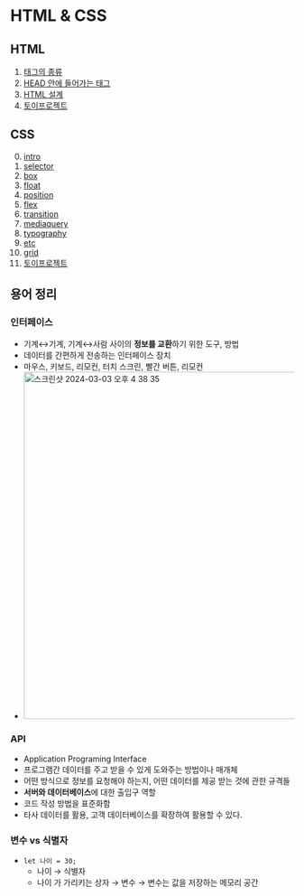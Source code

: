 # HTML & CSS

## HTML

1. [태그의 종류](https://github.com/projectkorea/Akashic-MD/tree/main/html-css/HTML/notes/1.Tag.md)
2. [HEAD 안에 들어가는 태그](https://github.com/projectkorea/Akashic-MD/tree/main/html-css/HTML/notes/2.in_Head_Tag.md)
3. [HTML 설계](https://github.com/projectkorea/Akashic-MD/tree/main/html-css/HTML/notes/3.Tag.md)
4. [토이프로젝트](https://github.com/projectkorea/Akashic-MD/tree/main/html-css/HTML/toy-project/README.md)

## CSS

0. [intro](https://github.com/projectkorea/Akashic-MD/tree/main/html-css/CSS/notes/0.intro.md)
1. [selector](https://github.com/projectkorea/Akashic-MD/tree/main/html-css/CSS/notes/1.selector.md)
2. [box](https://github.com/projectkorea/Akashic-MD/tree/main/html-css/CSS/notes/2.box.md)
3. [float](https://github.com/projectkorea/Akashic-MD/tree/main/html-css/CSS/notes/3.float.md)
4. [position](https://github.com/projectkorea/Akashic-MD/tree/main/html-css/CSS/notes/4.position.md)
5. [flex](https://github.com/projectkorea/Akashic-MD/tree/main/html-css/CSS/notes/5.flex.md)
6. [transition](https://github.com/projectkorea/Akashic-MD/tree/main/html-css/CSS/notes/6.transition.md)
7. [mediaquery](https://github.com/projectkorea/Akashic-MD/tree/main/html-css/CSS/notes/7.mediaquery.md)
8. [typography](https://github.com/projectkorea/Akashic-MD/tree/main/html-css/CSS/notes/8.typography.md)
9. [etc](https://github.com/projectkorea/Akashic-MD/tree/main/html-css/CSS/notes/9.etc.md)
10. [grid](https://github.com/projectkorea/Akashic-MD/tree/main/html-css/CSS/notes/10.grid.md)
11. [토이프로젝트](https://github.com/projectkorea/Akashic-MD/tree/main/html-css/CSS/toy-project/README.md)


## 용어 정리

### 인터페이스

- 기계↔기계, 기계↔사람 사이의 **정보를 교환**하기 위한 도구, 방법
- 데이터를 간편하게 전송하는 인터페이스 장치
- 마우스, 키보드, 리모컨, 터치 스크린, 빨간 버튼, 리모컨
- <img width="615" alt="스크린샷 2024-03-03 오후 4 38 35" src="https://github.com/projectkorea/Junha-today/assets/76730867/2de04bce-2c93-4c91-90be-588bef51c0e3">

### API

- Application Programing Interface
- 프로그램간 데이터를 주고 받을 수 있게 도와주는 방법이나 매개체
- 어떤 방식으로 정보를 요청해야 하는지, 어떤 데이터를 제공 받는 것에 관한 규격들
- **서버와 데이터베이스**에 대한 출입구 역할
- 코드 작성 방법을 표준화함
- 타사 데이터를 활용, 고객 데이터베이스를 확장하여 활용할 수 있다.

### 변수 vs 식별자

- `let 나이 = 30;`
  - 나이 → 식별자
  - 나이 가 가리키는 상자 → 변수 → 변수는 값을 저장하는 메모리 공간
